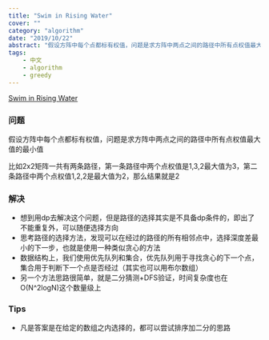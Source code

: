 ```yaml
---
title: "Swim in Rising Water"
cover: ""
category: "algorithm"
date: "2019/10/22"
abstract: "假设方阵中每个点都标有权值，问题是求方阵中两点之间的路径中所有点权值最大值的最小值"
tags:
    - 中文
    - algorithm
    - greedy
---
```

[Swim in Rising Water](https://leetcode.com/articles/swim-in-rising-water/)
### 问题
假设方阵中每个点都标有权值，问题是求方阵中两点之间的路径中所有点权值最大值的最小值

比如2x2矩阵一共有两条路径，第一条路径中两个点权值是1,3,2最大值为3，第二条路径中两个点权值1,2,2是最大值为2，那么结果就是2

### 解决
- 想到用dp去解决这个问题，但是路径的选择其实是不具备dp条件的，即出了不能重复外，可以随便选择方向
- 思考路径的选择方法，发现可以在经过的路径的所有相邻点中，选择深度差最小的下一步，也就是使用一种类似贪心的方法
- 数据结构上，我们使用优先队列和集合，优先队列用于寻找贪心的下一个点，集合用于判断下一个点是否经过（其实也可以用布尔数组）
- 另一个方法思路很简单，就是二分猜测+DFS验证，时间复杂度也在O(N^2logN)这个数量级上

### Tips
- 凡是答案是在给定的数组之内选择的，都可以尝试排序加二分的思路